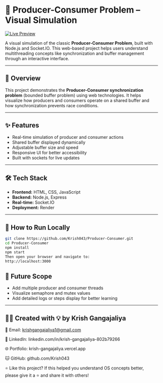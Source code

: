 # 🧵 Producer-Consumer Problem – Visual Simulation

[![Live Preview](https://img.shields.io/badge/Live%20Site-Visit--Now-0aa1ff?style=for-the-badge&logo=render&logoColor=white)](https://producer-consumer.onrender.com/)

A visual simulation of the classic **Producer-Consumer Problem**, built with Node.js and Socket.IO. This web-based project helps users understand multithreading concepts like synchronization and buffer management through an interactive interface.

---

## 🚀 Overview

This project demonstrates the **Producer-Consumer synchronization problem** (bounded buffer problem) using web technologies. It helps visualize how producers and consumers operate on a shared buffer and how synchronization prevents race conditions.

---

## ✨ Features

- Real-time simulation of producer and consumer actions
- Shared buffer displayed dynamically
- Adjustable buffer size and speed
- Responsive UI for better accessibility
- Built with sockets for live updates

---

## 🛠 Tech Stack

- **Frontend:** HTML, CSS, JavaScript
- **Backend:** Node.js, Express
- **Real-time:** Socket.IO
- **Deployment:** Render

---

## 🧪 How to Run Locally

```bash
git clone https://github.com/Krish043/Producer-Consumer.git
cd Producer-Consumer
npm install
npm start
Then open your browser and navigate to:
http://localhost:3000
```

## 📌 Future Scope
- Add multiple producer and consumer threads
- Visualize semaphore and mutex values
- Add detailed logs or steps display for better learning
---
## 👨‍💻 Created with 💡 by Krish Gangajaliya
📧 Email: krishgangajaliya1@gmail.com

🔗 LinkedIn: linkedin.com/in/krish-gangajaliya-802b79266

🌐 Portfolio: krish-gangajaliya.vercel.app

🐱 GitHub: github.com/Krish043

⭐ Like this project?
If this helped you understand OS concepts better, please give it a ⭐ and share it with others!
